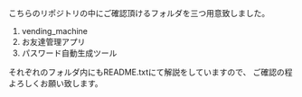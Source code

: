 こちらのリポジトリの中にご確認頂けるフォルダを三つ用意致しました。
1. vending_machine
2. お友達管理アプリ
3. パスワード自動生成ツール

それぞれのフォルダ内にもREADME.txtにて解説をしていますので、
ご確認の程よろしくお願い致します。

